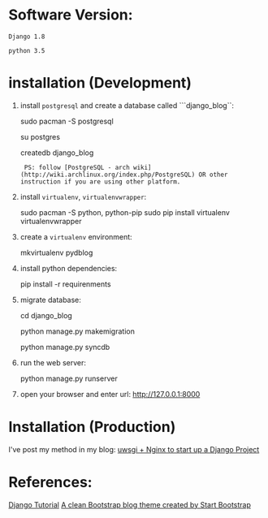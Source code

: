 # Software Version:

    Django 1.8 
   
    python 3.5


# installation (Development)

1. install ```postgresql``` and create a database called ```django_blog``:

    sudo pacman -S postgresql

    su postgres

    createdb django_blog

        PS: follow [PostgreSQL - arch wiki](http://wiki.archlinux.org/index.php/PostgreSQL) OR other instruction if you are using other platform.

    
2. install ```virtualenv```, ```virtualenvwrapper```:

    sudo pacman -S python, python-pip
    sudo pip install virtualenv virtualenvwrapper

3. create a ```virtualenv``` environment:

    mkvirtualenv pydblog


4. install python dependencies:

    pip install -r requirenments

5. migrate database:

    cd django_blog

    python manage.py makemigration

    python manage.py syncdb

6. run the web server:

    python manage.py runserver

7. open your browser and enter url: http://127.0.0.1:8000

# Installation (Production)

  I've post my method in my blog: [uwsgi + Nginx to start up a Django Project](http://realhu.tk/post/uwsgidjango)

# References:
[Django Tutorial](https://docs.djangoproject.com/en/1.8/intro/tutorial03/)
[A clean Bootstrap blog theme created by Start Bootstrap](https://github.com/IronSummitMedia/startbootstrap-clean-blog)


